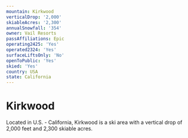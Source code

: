 ```yaml
---
mountain: Kirkwood
verticalDrop: '2,000'
skiableAcres: '2,300'
annualSnowfall: '354'
owner: Vail Resorts
passAffiliations: Epic
operating2425: 'Yes'
operated2324: 'Yes'
surfaceLiftsOnly: 'No'
openToPublic: 'Yes'
skied: 'Yes'
country: USA
state: California
---
```


# Kirkwood

Located in U.S. - California, Kirkwood is a ski area with a vertical drop of 2,000 feet and 2,300 skiable acres.
